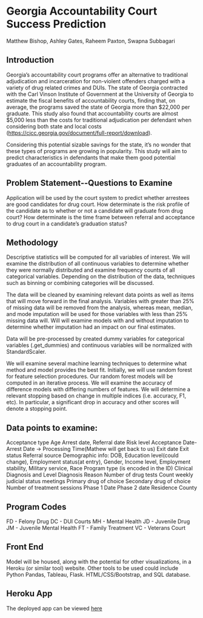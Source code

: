 # Georgia Accountability Court Success Prediction

Matthew Bishop, Ashley Gates, Raheem Paxton, Swapna Subbagari


## Introduction

Georgia’s accountability court programs offer an alternative to traditional adjudication and incarceration for non-violent offenders charged with a variety of drug related crimes and DUIs. The state of Georgia contracted with the Carl Vinson Institute of Government at the University of Georgia to estimate the fiscal benefits of accountability courts, finding that, on average, the programs  saved the state of Georgia more than $22,000 per graduate. This study also found that accountability courts are almost $5,000 less than the costs for traditional adjudication per defendant when considering both state and local costs (https://cjcc.georgia.gov/document/full-report/download).

Considering this potential sizable savings for the state, it’s no wonder that these types of programs are growing in popularity. This study will aim to predict characteristics in defendants that make them good potential graduates of an accountability program. 


## Problem Statement--Questions to Examine

Application will be used by the court system to predict whether arrestees are good candidates for drug court. How determinate is the risk profile of the candidate as to whether or not a candidate will graduate from drug court? How determinate is the time frame between referral and acceptance to drug court in a candidate’s graduation status? 

## Methodology

Descriptive statistics will be computed for all variables of interest.  We will examine the distribution of all continuous variables to determine whether they were normally distributed and examine frequency counts of all categorical variables. Depending on the distribution of the data, techniques such as binning or combining categories will be discussed. 
 
The data will be cleaned by examining relevant data points as well as items that will move forward in the final analysis. Variables with greater than 25% of missing data will be removed from the analysis, whereas mean, median, and mode imputation will be used for those variables with less than 25% missing data will. Will will examine models with and without imputation to determine whether imputation had an impact on our final estimates.

Data will be pre-processed by created dummy variables for categorical variables (.get_dummies) and continuous variables will be normalized with StandardScaler.

We will examine several machine learning techniques to determine what method and model provides the best fit.  Initially, we will use random forest for feature selection procedures. Our random forest models will be computed in an iterative process.  We will examine the accuracy of difference models with differing numbers of features.  We will determine a relevant stopping based on change in multiple indices (i.e. accuracy, F1, etc).  In particular, a significant drop in accuracy and other scores will denote a stopping point. 

## Data points to examine:

Acceptance type
Age
Arrest date, 
Referral date
Risk level
Acceptance Date- Arrest Date → Processing Time(Mathew will get back to us)
Exit date
Exit status
Referral source
Demographic info: DOB, Education level(could change), Employment status(at entry), Gender, Income level, Employment stability, Military service, Race
Program type (is encoded in the ID)
Clinical Diagnosis and Level
Diagnosis Reason
Number of drug tests
Count weekly judicial status meetings 
Primary drug of choice
Secondary drug of choice
Number of treatment sessions
Phase 1 Date
Phase 2 date
Residence County



## Program Codes
FD - Felony Drug
DC - DUI Courts
MH - Mental Health
JD - Juvenile Drug
JM - Juvenile Mental Health
FT - Family Treatment
VC - Veterans Court


## Front End

Model will be housed, along with the potential for other visualizations, in a Heroku (or similar tool) website. Other tools to be used could include Python Pandas, Tableau, Flask. HTML/CSS/Bootstrap, and SQL database. 

## Heroku App

The deployed app can be viewed [here]( https://ga-court-success-prediction.herokuapp.com/)
